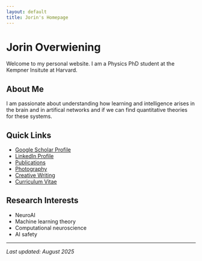 ```yaml
---
layout: default
title: Jorin's Homepage
---
```


# Jorin Overwiening

Welcome to my personal website. I am a Physics PhD student at the Kempner Insitute at Harvard.

## About Me

I am passionate about understanding how learning and intelligence arises in the brain and in artifical networks and if we can find quantitative theories for these systems. 

## Quick Links

- [Google Scholar Profile](https://scholar.google.com/citations?user=XDpDiuYAAAAJ&hl=en)
- [LinkedIn Profile](https://www.linkedin.com/in/joverwiening/)
- [Publications](publications.html)
- [Photography](photography.html)
- [Creative Writing](writing.html)
- [Curriculum Vitae](CurriculumVitae_spez.pdf)

## Research Interests

- NeuroAI
- Machine learning theory
- Computational neuroscience
- AI safety

---

*Last updated: August 2025*